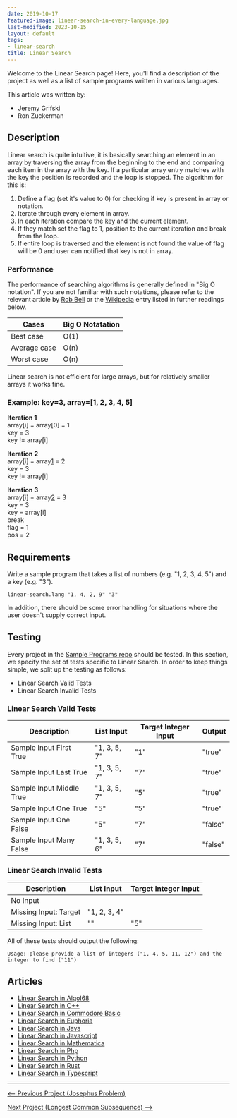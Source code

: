 ```yaml
---
date: 2019-10-17
featured-image: linear-search-in-every-language.jpg
last-modified: 2023-10-15
layout: default
tags:
- linear-search
title: Linear Search
---
```


Welcome to the Linear Search page! Here, you'll find a description of the project as well as a list of sample programs written in various languages.

This article was written by:

- Jeremy Grifski
- Ron Zuckerman

## Description

Linear search is quite intuitive, it is basically searching an element in an array by traversing 
the array from the beginning to the end and comparing each item in the array with the key. If a 
particular array entry matches with the key the position is recorded and the loop is stopped. 
The algorithm for this is:

1. Define a flag (set it's value to 0) for checking if key is present in array or notation.
2. Iterate through every element in array.
3. In each iteration compare the key and the current element.
4. If they match set the flag to 1, position to the current iteration and break from the loop.
5. If entire loop is traversed and the element is not found the value of flag will be 0 and user 
can notified that key is not in array.

### Performance

The performance of searching algorithms is generally defined in "Big O notation".
If you are not familiar with such notations, please refer to the relevant
article by [Rob Bell][1] or the [Wikipedia][2] entry listed in further readings below.

| Cases        | Big O Notatation |
| ------------ | ---------------- |
| Best case    | O(1)             |
| Average case | O(n)             |
| Worst case   | O(n)             |

Linear search is not efficient for large arrays, but for relatively smaller arrays it works fine.

### Example: key=3, array=[1, 2, 3, 4, 5]

<b>Iteration 1</b>
<br>array[i] = array[0] = 1
<br>key = 3
<br>key != array[i]

<b>Iteration 2</b>
<br>array[i] = array[1] = 2
<br>key = 3
<br>key != array[i]

<b>Iteration 3</b>
<br>array[i] = array[2] = 3
<br>key = 3
<br>key = array[i]
<br>break
<br>flag = 1
<br>pos = 2

[1]: https://robbell.io/2009/06/a-beginners-guide-to-big-o-notation
[2]: https://en.wikipedia.org/wiki/Big_O_notation


## Requirements

Write a sample program that takes a list of numbers (e.g. "1, 2, 3, 4, 5") and a key (e.g. "3").

```
linear-search.lang "1, 4, 2, 9" "3"
```

In addition, there should be some error handling for situations where the user
doesn't supply correct input.


## Testing

Every project in the [Sample Programs repo](https://github.com/TheRenegadeCoder/sample-programs) should be tested.
In this section, we specify the set of tests specific to Linear Search.
In order to keep things simple, we split up the testing as follows:

- Linear Search Valid Tests
- Linear Search Invalid Tests

### Linear Search Valid Tests

| Description | List Input | Target Integer Input | Output |
| ----------- | ---------- | -------------------- | ------ |
| Sample Input First True | "1, 3, 5, 7" | "1" | "true" |
| Sample Input Last True | "1, 3, 5, 7" | "7" | "true" |
| Sample Input Middle True | "1, 3, 5, 7" | "5" | "true" |
| Sample Input One True | "5" | "5" | "true" |
| Sample Input One False | "5" | "7" | "false" |
| Sample Input Many False | "1, 3, 5, 6" | "7" | "false" |

### Linear Search Invalid Tests

| Description | List Input | Target Integer Input |
| ----------- | ---------- | -------------------- |
| No Input |  |  |
| Missing Input: Target | "1, 2, 3, 4" |  |
| Missing Input: List | "" | "5" |

All of these tests should output the following:

```
Usage: please provide a list of integers ("1, 4, 5, 11, 12") and the integer to find ("11")
```


## Articles

- [Linear Search in Algol68](https://sampleprograms.io/projects/linear-search/algol68)
- [Linear Search in C++](https://sampleprograms.io/projects/linear-search/c-plus-plus)
- [Linear Search in Commodore Basic](https://sampleprograms.io/projects/linear-search/commodore-basic)
- [Linear Search in Euphoria](https://sampleprograms.io/projects/linear-search/euphoria)
- [Linear Search in Java](https://sampleprograms.io/projects/linear-search/java)
- [Linear Search in Javascript](https://sampleprograms.io/projects/linear-search/javascript)
- [Linear Search in Mathematica](https://sampleprograms.io/projects/linear-search/mathematica)
- [Linear Search in Php](https://sampleprograms.io/projects/linear-search/php)
- [Linear Search in Python](https://sampleprograms.io/projects/linear-search/python)
- [Linear Search in Rust](https://sampleprograms.io/projects/linear-search/rust)
- [Linear Search in Typescript](https://sampleprograms.io/projects/linear-search/typescript)

***

<nav class="project-nav">

<div id="prev" markdown="1">

[<-- Previous Project (Josephus Problem)](https://sampleprograms.io/projects/josephus-problem)

</div>

<div id="next" markdown="1">

[Next Project (Longest Common Subsequence) -->](https://sampleprograms.io/projects/longest-common-subsequence)

</div>

</nav>